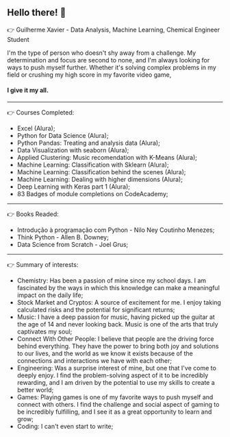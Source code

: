 ## Hello there! 🖖

👉 Guilherme Xavier - Data Analysis, Machine Learning, Chemical Engineer Student

I'm the type of person who doesn't shy away from a challenge.
My determination and focus are second to none, and I'm always looking for ways to push myself further. 
Whether it's solving complex problems in my field or crushing my high score in my favorite video game, 
#### I give it my all.

-------------------------------------------------------------------------------------------------------------------------------------------------
👉 Courses Completed:
- Excel (Alura);
- Python for Data Science (Alura);
- Python Pandas: Treating and analysis data (Alura);
- Data Visualization with seaborn (Alura);
- Applied Clustering: Music recomendation with K-Means (Alura);
- Machine Learning: Classification with Sklearn (Alura);
- Machine Learning: Classification behind the scenes (Alura);
- Machine Learning: Dealing with higher dimensions (Alura);
- Deep Learning with Keras part 1 (Alura);
- 83 Badges of module completions on CodeAcademy;

-------------------------------------------------------------------------------------------------------------------------------------------------
👉 Books Readed:
- Introdução à programação com Python - Nilo Ney Coutinho Menezes;
- Think Python - Allen B. Downey;
- Data Science from Scratch - Joel Grus;

-------------------------------------------------------------------------------------------------------------------------------------------------
👉 Summary of interests:
- Chemistry: Has been a passion of mine since my school days. I am fascinated by the ways in which this knowledge can make a meaningful impact on the daily life;
- Stock Market and Cryptos: A source of excitement for me. I enjoy taking calculated risks and the potential for significant returns;
- Music: I have a deep passion for music, having picked up the guitar at the age of 14 and never looking back. Music is one of the arts that truly captivates my soul;
- Connect With Other People: I believe that people are the driving force behind everything. They have the power to bring both joy and solutions to our lives, and the world as we know it exists because of the connections and interactions we have with each other;
- Engineering: Was a surprise interest of mine, but one that I've come to deeply enjoy. I find the problem-solving aspect of it to be incredibly rewarding, and I am driven by the potential to use my skills to create a better world;
- Games: Playing games is one of my favorite ways to push myself and connect with others. I find the challenge and social aspect of gaming to be incredibly fulfilling, and I see it as a great opportunity to learn and grow;
- Coding: I can't even start to write; 
